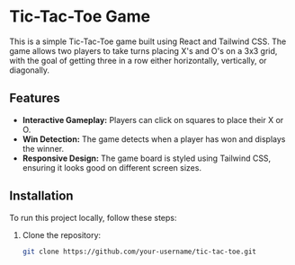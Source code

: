# Tic-Tac-Toe Game

This is a simple Tic-Tac-Toe game built using React and Tailwind CSS. The game allows two players to take turns placing X's and O's on a 3x3 grid, with the goal of getting three in a row either horizontally, vertically, or diagonally.

## Features

- **Interactive Gameplay:** Players can click on squares to place their X or O.
- **Win Detection:** The game detects when a player has won and displays the winner.
- **Responsive Design:** The game board is styled using Tailwind CSS, ensuring it looks good on different screen sizes.

## Installation

To run this project locally, follow these steps:

1. Clone the repository:
   ```bash
   git clone https://github.com/your-username/tic-tac-toe.git